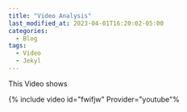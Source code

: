 ```yaml
---
title: "Video Analysis"
last_modified_at: 2023-04-01T16:20:02-05:00
categories:
  - Blog
tags:
  - Video
  - Jekyl
---
```


This Video shows 

{% include video id="fwifjw" Provider="youtube"%
